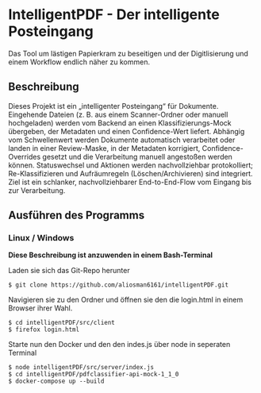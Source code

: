 # IntelligentPDF - Der intelligente Posteingang
Das Tool um lästigen Papierkram zu beseitigen und der Digitlisierung und einem Workflow endlich näher zu kommen.


## Beschreibung
Dieses Projekt ist ein „intelligenter Posteingang“ für Dokumente. Eingehende Dateien (z. B. aus einem Scanner-Ordner oder manuell hochgeladen) werden vom Backend an einen Klassifizierungs-Mock übergeben, der Metadaten und einen Confidence-Wert liefert. Abhängig vom Schwellenwert werden Dokumente automatisch verarbeitet oder landen in einer Review-Maske, in der Metadaten korrigiert, Confidence-Overrides gesetzt und die Verarbeitung manuell angestoßen werden können. Statuswechsel und Aktionen werden nachvollziehbar protokolliert; Re-Klassifizieren und Aufräumregeln (Löschen/Archivieren) sind integriert. Ziel ist ein schlanker, nachvollziehbarer End-to-End-Flow vom Eingang bis zur Verarbeitung.



## Ausführen des Programms
### Linux / Windows
**Diese Beschreibung ist anzuwenden in einem Bash-Terminal**

Laden sie sich das Git-Repo herunter
```
$ git clone https://github.com/aliosman6161/intelligentPDF.git
```

Navigieren sie zu den Ordner und öffnen sie den die login.html in einem Browser ihrer Wahl.
```
$ cd intelligentPDF/src/client
$ firefox login.html
```

Starte nun den Docker und den den indes.js über node in seperaten Terminal

```
$ node intelligentPDF/src/server/index.js
$ cd intelligentPDF/pdfclassifier-api-mock-1_1_0
$ docker-compose up --build
```

